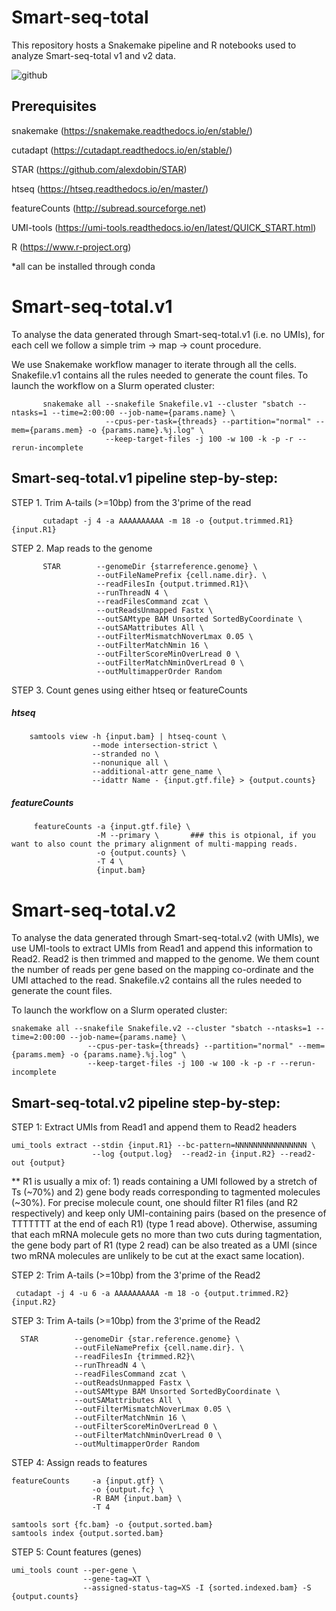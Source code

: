 # Smart-seq-total
This repository hosts a Snakemake pipeline and R notebooks used to analyze Smart-seq-total v1 and v2 data.

![github](https://user-images.githubusercontent.com/40051862/112074504-abfcda80-8b33-11eb-86d7-45215fd1291a.png)


## Prerequisites

snakemake (https://snakemake.readthedocs.io/en/stable/)

cutadapt (https://cutadapt.readthedocs.io/en/stable/)

STAR (https://github.com/alexdobin/STAR)

htseq (https://htseq.readthedocs.io/en/master/) 

featureCounts (http://subread.sourceforge.net) 

UMI-tools (https://umi-tools.readthedocs.io/en/latest/QUICK_START.html)

R (https://www.r-project.org)

*all can be installed through conda


# Smart-seq-total.v1

To analyse the data generated through Smart-seq-total.v1 (i.e. no UMIs), for each cell we follow a simple trim -> map -> count procedure.

We use Snakemake workflow manager to iterate through all the cells. Snakefile.v1 contains all the rules needed to generate the count files.
To launch the workflow on a Slurm operated cluster:

           snakemake all --snakefile Snakefile.v1 --cluster "sbatch --ntasks=1 --time=2:00:00 --job-name={params.name} \
                         --cpus-per-task={threads} --partition="normal" --mem={params.mem} -o {params.name}.%j.log" \
                         --keep-target-files -j 100 -w 100 -k -p -r --rerun-incomplete

## Smart-seq-total.v1 pipeline step-by-step:


STEP 1. Trim A-tails (>=10bp) from the 3'prime of the read

           cutadapt -j 4 -a AAAAAAAAAA -m 18 -o {output.trimmed.R1} {input.R1}


STEP 2. Map reads to the genome

           STAR        --genomeDir {starreference.genome} \
                       --outFileNamePrefix {cell.name.dir}. \
                       --readFilesIn {output.trimmed.R1}\
                       --runThreadN 4 \
                       --readFilesCommand zcat \
                       --outReadsUnmapped Fastx \
                       --outSAMtype BAM Unsorted SortedByCoordinate \
                       --outSAMattributes All \
                       --outFilterMismatchNoverLmax 0.05 \
                       --outFilterMatchNmin 16 \
                       --outFilterScoreMinOverLread 0 \
                       --outFilterMatchNminOverLread 0 \
                       --outMultimapperOrder Random
 
STEP 3. Count genes using either htseq or featureCounts

##### htseq ########
        samtools view -h {input.bam} | htseq-count \
                      --mode intersection-strict \
                      --stranded no \
                      --nonunique all \
                      --additional-attr gene_name \
                      --idattr Name - {input.gtf.file} > {output.counts}
  

##### featureCounts #####
         featureCounts -a {input.gtf.file} \
                       -M --primary \       ### this is otpional, if you want to also count the primary alignment of multi-mapping reads.
                       -o {output.counts} \
                       -T 4 \
                       {input.bam}





# Smart-seq-total.v2

To analyse the data generated through Smart-seq-total.v2 (with UMIs), we use UMI-tools to extract UMIs from Read1 and append this information to Read2. Read2 is then trimmed and mapped to the genome. We them count the number of reads per gene based on the mapping co-ordinate and the UMI attached to the read.
Snakefile.v2 contains all the rules needed to generate the count files.

To launch the workflow on a Slurm operated cluster:

    snakemake all --snakefile Snakefile.v2 --cluster "sbatch --ntasks=1 --time=2:00:00 --job-name={params.name} \
                     --cpus-per-task={threads} --partition="normal" --mem={params.mem} -o {params.name}.%j.log" \
                     --keep-target-files -j 100 -w 100 -k -p -r --rerun-incomplete
                         

## Smart-seq-total.v2 pipeline step-by-step:

STEP 1: Extract UMIs from Read1 and append them to Read2 headers 
    
    umi_tools extract --stdin {input.R1} --bc-pattern=NNNNNNNNNNNNNNNN \
                      --log {output.log}  --read2-in {input.R2} --read2-out {output}

  ** R1 is usually a mix of: 1) reads containing a UMI followed by a stretch of Ts (~70%) and 2) gene body reads corresponding to tagmented molecules (~30%). For precise molecule count, one should filter R1 files (and R2 respectively) and keep only UMI-containing pairs (based on the presence of TTTTTTT at the end of each R1) (type 1 read above). Otherwise, assuming that each mRNA molecule gets no more than two cuts during tagmentation, the gene body part of R1 (type 2 read) can be also treated as a UMI (since two mRNA molecules are unlikely to be cut at the exact same location).
  
STEP 2: Trim A-tails (>=10bp) from the 3'prime of the Read2

     cutadapt -j 4 -u 6 -a AAAAAAAAAA -m 18 -o {output.trimmed.R2} {input.R2}

STEP 3: Trim A-tails (>=10bp) from the 3'prime of the Read2

      STAR        --genomeDir {star.reference.genome} \
                  --outFileNamePrefix {cell.name.dir}. \
                  --readFilesIn {trimmed.R2}\
                  --runThreadN 4 \
                  --readFilesCommand zcat \
                  --outReadsUnmapped Fastx \
                  --outSAMtype BAM Unsorted SortedByCoordinate \
                  --outSAMattributes All \
                  --outFilterMismatchNoverLmax 0.05 \
                  --outFilterMatchNmin 16 \
                  --outFilterScoreMinOverLread 0 \
                  --outFilterMatchNminOverLread 0 \
                  --outMultimapperOrder Random


STEP 4: Assign reads to features
   
    featureCounts     -a {input.gtf} \
                      -o {output.fc} \
                      -R BAM {input.bam} \
                      -T 4
   
    samtools sort {fc.bam} -o {output.sorted.bam}
    samtools index {output.sorted.bam}      
                      
                      
STEP 5: Count features (genes)                     
       
    umi_tools count --per-gene \
                    --gene-tag=XT \
                    --assigned-status-tag=XS -I {sorted.indexed.bam} -S {output.counts}

